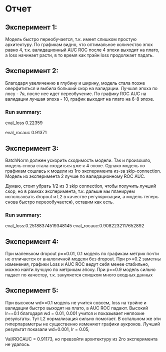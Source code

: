 # Отчет
## Эксперимент 1: 
Модель быстро переобучается, т.к. имеет слишком простую архитектуру.
По графикам видно, что оптимальное количество эпох равно 4, т.к. валидационный AUC ROC после 
4 эпохи выходит на плато, а loss начинает расти, в то время как трэйн loss продолжает падать.

## Эксперимент 2: 
Благодаря увеличению в глубину и ширину, модель стала позже оверфититься и выбила больший скор на валидации. 
Лучшая эпоха по лосу - 7я, после нее идет переобучение. 
По графику ROC AUC на валидации лучшая эпоха - 10, график выходит на плато на 6-8 эпохе.

### Run summary:
eval_loss 0.22359

eval_rocauc 0.91371

## Эксперимент 3: 
BatchNorm должен ускорить сходимость модели. Так и произошло, модель снова стала сходиться уже к 4 эпохе.
Однако модель по графикам сошлась к модели из 1го эксперимента из-за skip-connection. 
Модель из эксперимента 2 лучше по валидационному ROC AUC.

Думаю, стоит убрать 1/2 из 3 skip connection, чтобы получить лучший скор, но в рамках эксперимента, 
т.к. дальше мы планируем использовать dropout и L2 в качестве регуляризации, а модель теперь снова быстро переообучается),
оставим как есть.

### Run summary:
eval_loss:0.25188374519348145
eval_rocauc:0.9082232117652892

## Эксперимент 4: 
При маленьком dropout p==0.01, 0.1 модель по графикам метрик почти не отличается от аналогичной модели без dropout. 
При p>=0.2 заметны изменения, графики Loss и AUC ROC ведут себя менее стабильно, можно найти лучшую по метрикам эпоху. 
При p==0.9 модель сильно падает по качеству, т.к. зануляется слишком много входных данных


## Эксперимент 5: 
При высоком wd==0.1 модель не учится совсем, loss на трэйне и валидации быстро выходят на плато, а AUC ROC падают.
Высокий lr==0.1 благодаря wd = 0.01, 0.001 учится и показывает неплохие результаты. Тут L2 нормализация сильно помогает.
В остальном же эти гиперпараметры не существенно изменяют графики аукроков.
Лучший результат показали wd=0.001, lr = 0.05, 

Val/ROCAUC = 0.91173, но превзойти архитектуру из 2го эксперимента не удалось.
